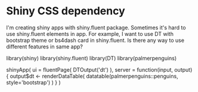 
# Shiny CSS dependency

I'm creating shiny apps with shiny.fluent package. Sometimes it's hard to use shiny.fluent elements in app. For example, I want to use DT with bootstrap theme or bs4dash card in shiny.fluent.
Is there any way to use different features in same app?

library(shiny)
library(shiny.fluent)
library(DT)
library(palmerpenguins)

shinyApp(
  ui = fluentPage(
    DTOutput('dt')
  ),
  server = function(input, output) {
    output$dt <- renderDataTable(
      datatable(palmerpenguins::penguins, style='bootstrap')
    )
  }
)


        
